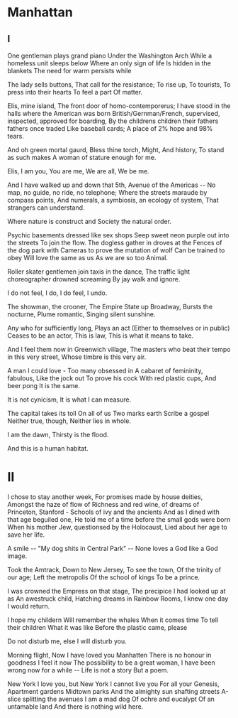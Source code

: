 # Manhattan

## I

One gentleman plays grand piano 
Under the Washington Arch 
While a homeless unit sleeps below 
Where an only sign of life 
Is hidden in the blankets 
The need for warm persists while 

The lady sells buttons, 
That call for the resistance; 
To rise up, 
To tourists, 
To press into their hearts 
To feel a part 
Of matter. 

Elis, mine island, 
The front door of homo-contemporerus; 
I have stood in the halls where the American was born 
British/Gernman/French, supervised, inspected, approved for boarding, 
By the childrens children their fathers fathers once traded 
Like baseball cards; 
A place of 2% hope and 98% tears. 

And oh green mortal gaurd, 
Bless thine torch, 
Might, 
And history, 
To stand as such makes 
A woman of stature enough for me. 

Elis, 
I am you, 
You are me, 
We are all, 
We be me. 

And I have walked up and down that 5th, 
Avenue of the Americas -- 
No map, no guide, no ride, no telephone; 
Where the streets maraude by compass points, 
And numerals, a symbiosis, an ecology of system, 
That strangers can understand. 

Where nature is construct and 
Society the natural order. 

Psychic basements dressed like sex shops 
Seep sweet neon purple out into the streets 
To join the flow. 
The dogless gather in droves at the 
Fences of the dog park with 
Cameras to prove the mutation of wolf 
Can be trained to obey 
Will love the same as us 
As we are so too 
Animal. 

Roller skater gentlemen join taxis in the dance, 
The traffic light choreographer drowned screaming 
By jay walk and ignore. 

I do not feel, 
I do, 
I do feel, 
I undo. 

The showman, the crooner, 
The Empire State up Broadway, 
Bursts the nocturne, 
Plume romantic, 
Singing silent sunshine. 

Any who for sufficiently long, 
Plays an act 
(Either to themselves or in public) 
Ceases to be an actor, 
This is law, 
This is what it means to take. 

And I feel them now in Greenwich village, 
The masters who beat their tempo in this very street, 
Whose timbre is this very air. 

A man I could love - 
Too many obsessed in 
A cabaret of femininity, fabulous, 
Like the jock out 
To prove his cock 
With red plastic cups, 
And beer pong 
It is the same. 

It is not cynicism, 
It is what I can measure. 

The capital takes its toll 
On all of us 
Two marks earth 
Scribe a gospel 
Neither true, though, 
Neither lies in whole. 

I am the dawn, 
Thirsty is the flood. 

And this is a human habitat.

# II 

I chose to stay another week, 
For promises made by house deities, 
Amongst the haze of flow of 
Richness and red wine, of dreams of 
Princeton, Stanford - 
Schools of ivy and the ancients 
And as I dined with that age beguiled one, 
He told me of a time before the small gods were born 
When his mother Jew, questionsed by the Holocaust, 
Lied about her age to save her life. 

A smile -- 
"My dog shits in Central Park" -- 
None loves a God like a God image. 

Took the Amtrack, 
Down to New Jersey, 
To see the town, 
Of the trinity of our age; 
Left the metropolis 
Of the school of kings 
To be a prince. 

I was crowned the Empress on that stage, 
The precipice I had looked up at as 
An awestruck child, 
Hatching dreams in Rainbow Rooms, 
I knew one day I would return. 

I hope my childern 
Will remember the whales 
When it comes time 
To tell their children 
What it was like 
Before the plastic came, please 

Do not disturb me, else 
I will disturb you. 

Morning flight, 
Now I have loved you Manhatten 
There is no honour in goodness 
I feel it now 
The possibility to be a great woman, 
I have been wrong now for a while -- 
Life is not a story 
But a poem. 

New York I love you, but 
New York I cannot live you 
For all your Genesis, 
Apartment gardens 
Midtown parks 
And the almighty sun shafting streets 
A-slice splitting the avenues 
I am a mad dog 
Of ochre and eucalypt 
Of an untamable land 
And there is nothing wild here.
